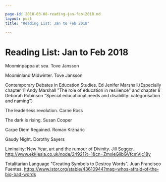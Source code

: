```yaml
---

page-id: 2018-03-08-reading-jan-feb-2018.md
layout: post
title: "Reading List: Jan to Feb 2018"

---
```


# Reading List: Jan to Feb 2018

Moominpappa at sea. Tove Jansson 

Moominland Midwinter. Tove Jansson

Contemporary Debates in Education Studies. Ed Jenifer Marshall.(Especially chapter 11 Andy Marshall "The role of education in resilience" and chapter 8 Deborah Robinson "Special educational needs and disability: categorisation and naming")

The leaderless revolution. Carne Ross

The dark is rising. Susan Cooper

Carpe Diem Regained. Roman Krznaric

Gaudy Night. Dorothy Sayers

Liminality: New Year, art and the rumour of Divinity. Jill Segger. http://www.ekklesia.co.uk/node/24921?t=1&cn=ZmxleGlibGVfcmVjc18y

Totalitarian Language "Creating Symbols to Destroy Words". Juan Francisco Fuentes. https://www.jstor.org/stable/43610944?mag=whos-afraid-of-the-big-bad-words





